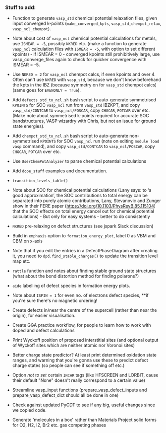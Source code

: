 ### Stuff to add:
- Function to generate `vasp_std` chemical potential relaxation files, given input converged k-points (`make_converged_kpts`, `vasp_std_chempot_relax`, `vasp_ncl_chempot`).
- Note about cost of `vasp_ncl` chemical potential calculations for metals, use `ISMEAR = -5`, possibly `NKRED` etc. (make a function to generate `vasp_ncl` calculation files with `ISMEAR = -5`, with option to set different kpoints) - if ISMEAR = 0 - converged kpoints still prohibitively large, use vasp_converge_files again to check for quicker convergence with ISMEAR = -5.
- Use `NKRED = 2` for `vasp_ncl` chempot calcs, if even kpoints and over 4. Often can't use `NKRED` with `vasp_std`, because we don't know beforehand the kpts in the IBZ (because symmetry on for `vasp_std` chempot calcs)(same goes for `EVENONLY = True`).
- Add `defects_std_to_ncl.sh` bash script to auto-generate symmetrised `KPOINTS` for SOC `vasp_ncl` run from `vasp_std` IBZKPT, and copy `vasp_std/CONTCAR` to `vasp_ncl/POSCAR`, copy `CHGCAR`, `POTCAR` over etc. (Make note about symmetrised k-points required for accurate SOC bandstructures, VASP wizardry with Chris, but not an issue for ground state energies).
- Add `chempot_std_to_ncl.sh` bash script to auto-generate non-symmetrised `KPOINTS` for SOC `vasp_ncl` run (note on editing `module load vasp` command), and copy `vasp_std/CONTCAR` to `vasp_ncl/POSCAR`, copy `CHGCAR`, `POTCAR` over etc.
- Use `UserChemPotAnalyzer` to parse chemical potential calculations
- Add `dope_stuff` examples and documentation.
- `transition_levels_table()`
- Note about SOC for chemical potential calculations (Lany says: to ‘a good approximation’, the SOC contributions to total energy can be separated into purely atomic contributions, Lany, Stevanovic and Zunger show in their FERE paper (https://doi.org/10.1103/PhysRevB.85.115104) that the SOC effects on total energy cancel out for chemical potential calculations) - But only for easy systems - better to do consistently
- `NKRED` pre-relaxing on defect structures (see jspark Slack discussion)
- Build in `emphasis` option to `formation_energy_plot`, label 0 as VBM and CBM on x-axis
- Note that if you edit the entries in a DefectPhaseDiagram after creating it, you need to `dpd.find_stable_charges()` to update the transition level map etc.
- `rattle` function and notes about finding stable ground state structures (what about the bond distortion method for finding polarons?)
- `aide` labelling of defect species in formation energy plots.
- Note about `ISPIN = 1` for even no. of electrons defect species, **if you're sure there's no magnetic ordering!
- Create defects in/near the centre of the supercell (rather than near the origin), for easier visualisation.
- Create GGA practice workflow, for people to learn how to work with doped and defect calculations
- Print Wyckoff position of proposed interstitial sites (and optional output of Wyckoff sites which are neither atomic
  nor Voronoi sites) 
- Better charge state predictor? At least print determined oxidation state ranges, and warning that you're gonna use 
these to predict defect charge states (so people can see if something off etc.)
  
- Option _not to set_ certain `INCAR` tags (like HFSCREEN and LORBIT, cause their default "None" doesn't really correspond to a certain value)
- Streamline vasp_input functions (prepare_vasp_defect_inputs and prepare_vasp_defect_dict should all be done in one)
- Check against updated PyCDT to see if any big, useful changes since we copied code.
- Generate 'molecules in a box' rather than Materials Project solid forms for O2, H2, I2, Br2 etc. gas competing phases